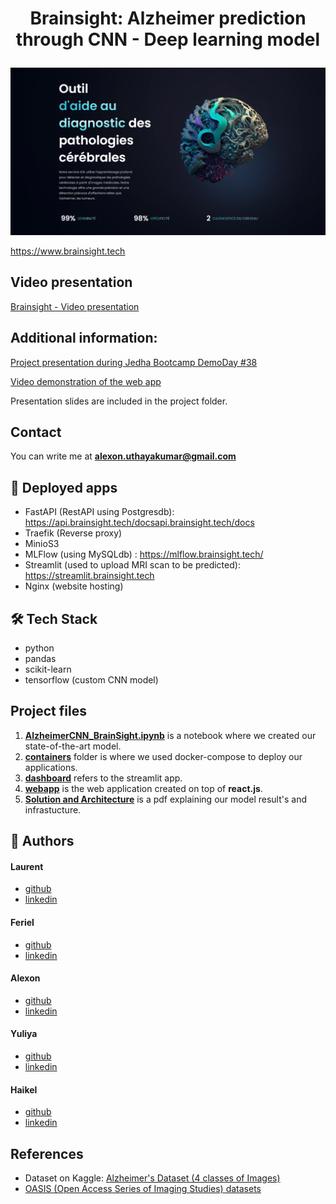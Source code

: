 # <p align="center">Brainsight: Alzheimer prediction through CNN - Deep learning model</p>

![brainsight](brainsight_image.png)
  
https://www.brainsight.tech

## Video presentation

[Brainsight - Video presentation](https://share.vidyard.com/watch/EmkyNMCKvBsdXcpYXQuqap?)

## Additional information:

[Project presentation during Jedha Bootcamp DemoDay #38](https://youtu.be/cRNy1-rTXYg?t=2090)

[Video demonstration of the web app](https://www.youtube.com/watch?v=3anHg1pY6PQ)

Presentation slides are included in the project folder.

## Contact

You can write me at **alexon.uthayakumar@gmail.com**

## 🧐 Deployed apps
- FastAPI (RestAPI using Postgresdb): https://api.brainsight.tech/docsapi.brainsight.tech/docs
- Traefik (Reverse proxy)
- MinioS3
- MLFlow (using MySQLdb) : https://mlflow.brainsight.tech/
- Streamlit (used to upload MRI scan to be predicted): https://streamlit.brainsight.tech
- Nginx (website hosting)
        

## 🛠️ Tech Stack
- python
- pandas
- scikit-learn
- tensorflow (custom CNN model)

## Project files

1. [**AlzheimerCNN_BrainSight.ipynb**](AlzheimerCNN_BrainSight.ipynb/) is a notebook where we created our state-of-the-art model.
2. [**containers**](containers/) folder is where we used docker-compose to deploy our applications.
3. [**dashboard**](dashboard/) refers to the streamlit app.
4. [**webapp**](webapp/) is the web application created on top of **react.js**.
5. [**Solution and Architecture**](BrainSight%20-%20DemoDay.pdf) is a pdf explaining our model result's and infrastucture.
    
## 🙇 Authors
#### Laurent
- [github](https://github.com/lnilluv)
- [linkedin](https://www.linkedin.com/in/laurent-vullin/) 
#### Feriel
- [github](https://github.com/feeMdj)
- [linkedin](https://www.linkedin.com/in/ferielhamedi/) 
#### Alexon
- [github](https://github.com/Alexon1999)
- [linkedin](https://www.linkedin.com/in/alexon-uthayakumar-9361221a2/) 
#### Yuliya
- [github](https://github.com/YuliyaSheichenka)
- [linkedin](https://www.linkedin.com/in/yuliya-sheichenka-6568a653/) 
#### Haikel
- [github](https://github.com/haikel11)
- [linkedin](https://www.linkedin.com/in/ha%C3%AFkel-bouzazza-140647256/) 

## References

- Dataset on Kaggle: [Alzheimer's Dataset (4 classes of Images)](https://www.kaggle.com/datasets/tourist55/alzheimers-dataset-4-class-of-images)
- [OASIS (Open Access Series of Imaging Studies) datasets](https://www.oasis-brains.org/)